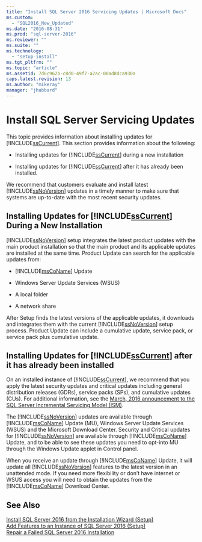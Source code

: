 ```yaml
---
title: "Install SQL Server 2016 Servicing Updates | Microsoft Docs"
ms.custom: 
  - "SQL2016_New_Updated"
ms.date: "2016-08-31"
ms.prod: "sql-server-2016"
ms.reviewer: ""
ms.suite: ""
ms.technology: 
  - "setup-install"
ms.tgt_pltfrm: ""
ms.topic: "article"
ms.assetid: 7d6c962b-c8d0-49f7-a2ac-00ad8dca930a
caps.latest.revision: 13
ms.author: "mikeray"
manager: "jhubbard"
---
```

# Install SQL Server Servicing Updates
  This topic provides information about installing updates for [!INCLUDE[ssCurrent](../../../advanced-analytics/r-services/includes/sscurrent-md.md)]. This section provides information about the following:  
  
-   Installing updates for [!INCLUDE[ssCurrent](../../../advanced-analytics/r-services/includes/sscurrent-md.md)] during a new installation  
  
-   Installing updates for [!INCLUDE[ssCurrent](../../../advanced-analytics/r-services/includes/sscurrent-md.md)] after it has already been installed.  
  
 We recommend that customers evaluate and install latest [!INCLUDE[ssNoVersion](../../../advanced-analytics/r-services/includes/ssnoversion-md.md)] updates in a timely manner to make sure that systems are up-to-date with the most recent security updates.  
  
## Installing Updates for [!INCLUDE[ssCurrent](../../../advanced-analytics/r-services/includes/sscurrent-md.md)] During a New Installation  
 [!INCLUDE[ssNoVersion](../../../advanced-analytics/r-services/includes/ssnoversion-md.md)] setup integrates the latest product updates with the main product installation so that the main product and its applicable updates are installed at the same time. Product Update can search for the applicable updates from:  
  
-   [!INCLUDE[msCoName](../../../advanced-analytics/r-services/tutorials/includes/msconame-md.md)] Update  
  
-   Windows Server Update Services (WSUS)  
  
-   A local folder  
  
-   A network share  
  
 After Setup finds the latest versions of the applicable updates, it downloads and integrates them with the current [!INCLUDE[ssNoVersion](../../../advanced-analytics/r-services/includes/ssnoversion-md.md)] setup process. Product Update can include a cumulative update, service pack, or service pack plus cumulative update.  
  
## Installing Updates for [!INCLUDE[ssCurrent](../../../advanced-analytics/r-services/includes/sscurrent-md.md)] after it has already been installed  
 On an installed instance of [!INCLUDE[ssCurrent](../../../advanced-analytics/r-services/includes/sscurrent-md.md)], we recommend that you apply the latest security updates and critical updates including general distribution releases (GDRs), service packs (SPs), and cumulative updates (CUs). For additional information, see the [March, 2016 announcement to the SQL Server Incremental Servicing Model (ISM)](http://blogs.msdn.microsoft.com/sqlreleaseservices/announcing-updates-to-the-sql-server-incremental-servicing-model-ism/). 
  
 The [!INCLUDE[ssNoVersion](../../../advanced-analytics/r-services/includes/ssnoversion-md.md)] updates are available through [!INCLUDE[msCoName](../../../advanced-analytics/r-services/tutorials/includes/msconame-md.md)] Update (MU), Windows Server Update Services (WSUS) and the Microsoft Download Center. Security and Critical updates for [!INCLUDE[ssNoVersion](../../../advanced-analytics/r-services/includes/ssnoversion-md.md)] are available through [!INCLUDE[msCoName](../../../advanced-analytics/r-services/tutorials/includes/msconame-md.md)] Update, and to be able to see these updates you need to opt-into MU through the Windows Update applet in Control panel.  
  
 When you receive an update through [!INCLUDE[msCoName](../../../advanced-analytics/r-services/tutorials/includes/msconame-md.md)] Update, it will update all [!INCLUDE[ssNoVersion](../../../advanced-analytics/r-services/includes/ssnoversion-md.md)] features to the latest version in an unattended mode. If you need more flexibility or don’t have internet or WSUS access you will need to obtain the updates from the [!INCLUDE[msCoName](../../../advanced-analytics/r-services/tutorials/includes/msconame-md.md)] Download Center.  
  
## See Also  
 [Install SQL Server 2016 from the Installation Wizard &#40;Setup&#41;](../../../database-engine/install/windows/install-sql-server-from-the-installation-wizard-setup.md)   
 [Add Features to an Instance of SQL Server 2016 &#40;Setup&#41;](../../../database-engine/install/windows/add-features-to-an-instance-of-sql-server-2016-setup.md)   
 [Repair a Failed SQL Server 2016 Installation](../../../database-engine/install/windows/repair-a-failed-sql-server-installation.md)  
  
  